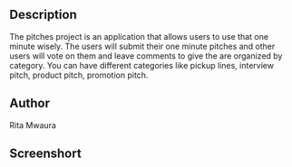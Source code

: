 ## Description
The pitches project is an application that allows users to use that one minute wisely. The users will submit their one minute pitches and other users will vote on them and leave comments to give the are organized by category. You can have different categories like pickup lines, interview pitch, product pitch, promotion pitch.
## Author
Rita Mwaura
## Screenshort
